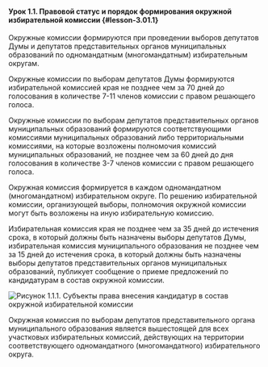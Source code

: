 #### Урок 1.1. Правовой статус и порядок формирования окружной избирательной комиссии {#lesson-3.01.1}

Окружные комиссии формируются при проведении выборов депутатов Думы и депутатов представительных органов муниципальных образований по одномандатным (многомандатным) избирательным округам.

Окружные комиссии по выборам депутатов Думы формируются избирательной комиссией края не позднее чем за 70 дней до голосования в количестве 7-11 членов комиссии с правом решающего голоса.

Окружные комиссии по выборам депутатов представительных органов муниципальных образований формируются соответствующими комиссиями муниципальных образований либо территориальными комиссиями, на которые возложены полномочия комиссий муниципальных образований, не позднее чем за 60 дней до дня голосования в количестве 3-7 членов комиссии с правом решающего голоса.

Окружная комиссия формируется в каждом одномандатном (многомандатном) избирательном округе. По решению избирательной комиссии, организующей выборы, полномочия окружной комиссии могут быть возложены на иную избирательную комиссию.

Избирательная комиссия края не позднее чем за 35 дней до истечения срока, в который должны быть назначены выборы депутатов Думы, избирательная комиссия муниципального образования не позднее чем за 15 дней до истечения срока, в который должны быть назначены выборы депутатов представительных органов муниципальных образований, публикует сообщение о приеме предложений по кандидатурам в состав окружной комиссии.

![Рисунок 1.1.1. Субъекты права внесения кандидатур в состав окружной избирательной комиссии](./3.01.1.1.png)

Окружная комиссия по выборам депутатов представительного органа муниципального образования является вышестоящей для всех участковых избирательных комиссий, действующих на территории соответствующего одномандатного (многомандатного) избирательного округа.
